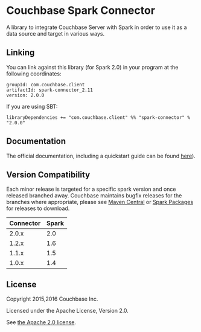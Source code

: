# Couchbase Spark Connector

A library to integrate Couchbase Server with Spark in order to use it as a data source and target in various ways.

## Linking
You can link against this library (for Spark 2.0) in your program at the following coordinates:

```
groupId: com.couchbase.client
artifactId: spark-connector_2.11
version: 2.0.0
```

If you are using SBT:

```
libraryDependencies += "com.couchbase.client" %% "spark-connector" % "2.0.0"
```

## Documentation
The official documentation, including a quickstart guide can be found [here](http://developer.couchbase.com/documentation/server/current/connectors/spark-2.0/spark-intro.html)).

## Version Compatibility

Each minor release is targeted for a specific spark version and once released
branched away. Couchbase maintains bugfix releases for the branches where
appropriate, please see [Maven Central](http://search.maven.org/#search%7Cga%7C1%7Ccom.couchbase.client.spark) 
or [Spark Packages](http://spark-packages.org/package/couchbase/couchbase-spark-connector) for releases to download.

| Connector | Spark |
| --------- | ----- |
| 2.0.x     | 2.0   |
| 1.2.x     | 1.6   |
| 1.1.x     | 1.5   |
| 1.0.x     | 1.4   |


## License
Copyright 2015,2016 Couchbase Inc.

Licensed under the Apache License, Version 2.0.

See [the Apache 2.0 license](http://www.apache.org/licenses/LICENSE-2.0).